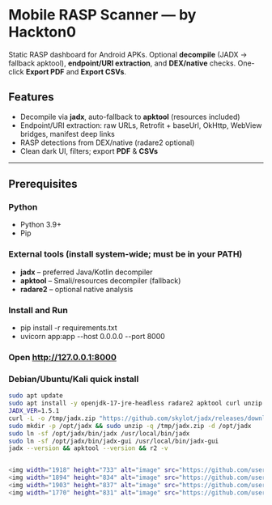 # Mobile RASP Scanner — by Hackton0

Static RASP dashboard for Android APKs. Optional **decompile** (JADX → fallback apktool), **endpoint/URI extraction**, and **DEX/native** checks. One-click **Export PDF** and **Export CSVs**.

## Features
- Decompile via **jadx**, auto-fallback to **apktool** (resources included)
- Endpoint/URI extraction: raw URLs, Retrofit + baseUrl, OkHttp, WebView bridges, manifest deep links
- RASP detections from DEX/native (radare2 optional)
- Clean dark UI, filters; export **PDF** & **CSVs**

---

## Prerequisites

### Python
- Python 3.9+
- Pip

### External tools (install system-wide; must be in your PATH)
- **jadx** – preferred Java/Kotlin decompiler  
- **apktool** – Smali/resources decompiler (fallback)  
- **radare2** – optional native analysis

### Install and Run
- pip install -r requirements.txt
- uvicorn app:app --host 0.0.0.0 --port 8000

### Open http://127.0.0.1:8000

### Debian/Ubuntu/Kali quick install
```bash
sudo apt update
sudo apt install -y openjdk-17-jre-headless radare2 apktool curl unzip
JADX_VER=1.5.1
curl -L -o /tmp/jadx.zip "https://github.com/skylot/jadx/releases/download/v${JADX_VER}/jadx-${JADX_VER}.zip"
sudo mkdir -p /opt/jadx && sudo unzip -q /tmp/jadx.zip -d /opt/jadx
sudo ln -sf /opt/jadx/bin/jadx /usr/local/bin/jadx
sudo ln -sf /opt/jadx/bin/jadx-gui /usr/local/bin/jadx-gui
jadx --version && apktool --version && r2 -v


<img width="1918" height="733" alt="image" src="https://github.com/user-attachments/assets/ccd0dbd5-c2a9-4a69-b2c7-137dfbeb9c60" />
<img width="1894" height="834" alt="image" src="https://github.com/user-attachments/assets/6274f2a3-f577-4c89-8bf9-89003022dbab" />
<img width="1903" height="837" alt="image" src="https://github.com/user-attachments/assets/b41802fe-f1e1-4b47-a1b0-5ca2e200f031" />
<img width="1770" height="831" alt="image" src="https://github.com/user-attachments/assets/57039bf5-c5db-40f1-ab15-718ce6fc8708" />




